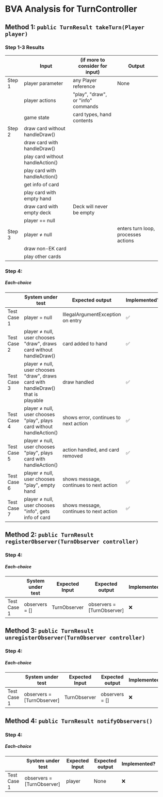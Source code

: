 # BVA Analysis for TurnController

## Method 1: `public TurnResult takeTurn(Player player)`
### Step 1-3 Results
|        | Input                            | (if more to consider for input)    | Output                              |
|--------|----------------------------------|------------------------------------|-------------------------------------|
| Step 1 | player parameter                 | any Player reference               | None                                |
|        | player actions                   | "play", "draw", or "info" commands |                                     |
|        | game state                       | card types, hand contents          |                                     |
| Step 2 | draw card without handleDraw()   |                                    |                                     |
|        | draw card with handleDraw()      |                                    |                                     |
|        | play card without handleAction() |                                    |                                     |
|        | play card with handleAction()    |                                    |                                     |
|        | get info of card                 |                                    |                                     |
|        | play card with empty hand        |                                    |                                     |
|        | draw card with empty deck        | Deck will never be empty           |                                     |
|        | player == null                   |                                    |
| Step 3 | player ≠ null                    |                                    | enters turn loop, processes actions |
|        | draw non-EK card                 |                                    |                                     |
|        | play other cards                 |                                    |                                     |

### Step 4:
##### Each-choice

|             | System under test                                                                 | Expected output                         | Implemented?       |
|-------------|-----------------------------------------------------------------------------------|-----------------------------------------|--------------------|
| Test Case 1 | player = null                                                                     | IllegalArgumentException on entry       | :white_check_mark: |
| Test Case 2 | player ≠ null, user chooses "draw", draws card without handleDraw()               | card added to hand                      | :white_check_mark: |
| Test Case 3 | player ≠ null, user chooses "draw", draws card with handleDraw() that is playable | draw handled                            | :white_check_mark: |
| Test Case 4 | player ≠ null, user chooses "play", plays card without handleAction()             | shows error, continues to next action   | :white_check_mark: |
| Test Case 5 | player ≠ null, user chooses "play", plays card with handleAction()                | action handled, and card removed        | :white_check_mark: |
| Test Case 6 | player ≠ null, user chooses "play", empty hand                                    | shows message, continues to next action | :white_check_mark: |
| Test Case 7 | player ≠ null, user chooses "info", gets info of card                             | shows message, continues to next action | :white_check_mark: |


## Method 2: `public TurnResult registerObserver(TurnObserver controller)`
### Step 4:
##### Each-choice
|             | System under test | Expected Input | Expected output            | Implemented? |
|-------------|-------------------|----------------|----------------------------|--------------|
| Test Case 1 | observers = []    | TurnObserver   | observers = [TurnObserver] | :x:          |


## Method 3: `public TurnResult unregisterObserver(TurnObserver controller)`
### Step 4:
##### Each-choice
|             | System under test          | Expected Input | Expected output | Implemented? |
|-------------|----------------------------|----------------|-----------------|--------------|
| Test Case 1 | observers = [TurnObserver] | TurnObserver   | observers = []  | :x:          |


## Method 4: `public TurnResult notifyObservers()`
### Step 4:
##### Each-choice
|             | System under test          | Expected Input | Expected output | Implemented? |
|-------------|----------------------------|----------------|-----------------|--------------|
| Test Case 1 | observers = [TurnObserver] | player         | None            | :x:          |